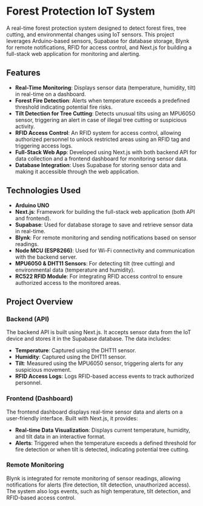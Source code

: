 # Forest Protection IoT System

A real-time forest protection system designed to detect forest fires, tree cutting, and environmental changes using IoT sensors. This project leverages Arduino-based sensors, Supabase for database storage, Blynk for remote notifications, RFID for access control, and Next.js for building a full-stack web application for monitoring and alerting.

## Features

- **Real-Time Monitoring**: Displays sensor data (temperature, humidity, tilt) in real-time on a dashboard.
- **Forest Fire Detection**: Alerts when temperature exceeds a predefined threshold indicating potential fire risks.
- **Tilt Detection for Tree Cutting**: Detects unusual tilts using an MPU6050 sensor, triggering an alert in case of illegal tree cutting or suspicious activity.
- **RFID Access Control**: An RFID system for access control, allowing authorized personnel to unlock restricted areas using an RFID tag and triggering access logs.
- **Full-Stack Web App**: Developed using Next.js with both backend API for data collection and a frontend dashboard for monitoring sensor data.
- **Database Integration**: Uses Supabase for storing sensor data and making it accessible through the web application.

## Technologies Used

- **Arduino UNO**
- **Next.js**: Framework for building the full-stack web application (both API and frontend).
- **Supabase**: Used for database storage to save and retrieve sensor data in real-time.
- **Blynk**: For remote monitoring and sending notifications based on sensor readings.
- **Node MCU (ESP8266)**: Used for Wi-Fi connectivity and communication with the backend server.
- **MPU6050 & DHT11 Sensors**: For detecting tilt (tree cutting) and environmental data (temperature and humidity).
- **RC522 RFID Module**: For integrating RFID access control to ensure authorized access to the monitored areas.

## Project Overview

### Backend (API)
The backend API is built using Next.js. It accepts sensor data from the IoT device and stores it in the Supabase database. The data includes:
- **Temperature**: Captured using the DHT11 sensor.
- **Humidity**: Captured using the DHT11 sensor.
- **Tilt**: Measured using the MPU6050 sensor, triggering alerts for any suspicious movement.
- **RFID Access Logs**: Logs RFID-based access events to track authorized personnel.

### Frontend (Dashboard)
The frontend dashboard displays real-time sensor data and alerts on a user-friendly interface. Built with Next.js, it provides:
- **Real-time Data Visualization**: Displays current temperature, humidity, and tilt data in an interactive format.
- **Alerts**: Triggered when the temperature exceeds a defined threshold for fire detection or when tilt is detected, indicating potential tree cutting.

### Remote Monitoring
Blynk is integrated for remote monitoring of sensor readings, allowing notifications for alerts (fire detection, tilt detection, unauthorized access). The system also logs events, such as high temperature, tilt detection, and RFID-based access control.

